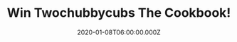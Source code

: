 ---
campaign-uuid: "c-20d36b20-0388-4c5c-b0ae-c491efbdad77"
type: "Competition"
category: "Music"
date: "2020-01-08T06:00:00.000Z"
end-date: "2020-03-08T23:59:00.000Z"
disable-form: false
is_promoted: false
has_entry_page: true
title: "Win Twochubbycubs The Cookbook!"
competition-description: "<p>We have on our hands the delicious debut cookbook from\
  \ duo behind one of the UK's most popular slimming blogs: TWOCHUBBYCUBS, by James\
  \ and Paul Anderson. With 100 amazing, healthy recipes, all elegantly presented\
  \ and beautifully photographed and each sprinkled with a mini-blog of total nonsense.</p>\n\
  <p>Click below and it could be yours!</p>\n"
hero-header: "Win Twochubbycubs The Cookbook!"
terms-confirmation: "N/A"
banner-img: "https://assets.expresslyapp.com/asset-10af0514-0f30-4663-b4e1-4053b1e6f8ab.jpg"
logo-left-href: "https://club.expressly.io"
logo-left-image: "https://assets.expresslyapp.com/asset-81c8e299-0d89-4f3b-8e0b-895c699ae2d9.jpg"
logo-left-title: "Expressly club"
bg-image-hero: "https://assets.expresslyapp.com/asset-7b0e389f-3ee6-46f2-bb8d-c3a0fc43e8d0.jpg"
bg-image-first: "https://assets.expresslyapp.com/asset-48879ab1-168e-4a5d-a7b1-a0640de52660.jpg"
section1-content: "<p>The must-have cookbook from slimming bloggers James and Paul\
  \ Anderson: The Twochubbycubs; with 100 delicious, healthy recipes to enjoy. Enter\
  \ below for a chance to win it now and get ready to prepare delicious dishes now!</p>\n"
entry-title: "Win Twochubbycubs The Cookbook!"
entry-content: "<p>Enter the draw to win Twochubbycubs The Cookbook by completing\
  \ the form below before 23:59 on the 8th of March 2020.</p>\n"
has-winner: true
winner-title: "CONGRATULATIONS to Katherine M. who won Twochubbycubs The Cookbook!"
winner-banner: "https://assets.expresslyapp.com/asset-0b6dcd7e-5c0c-4a78-aa10-57cd96ff3a57.jpg"
prize-description: "The Twochubbycubs The Cookbook!"
special-conditions: "Multiple entries are allowed up to one every day."
country-restrictions:
- "GB"
---